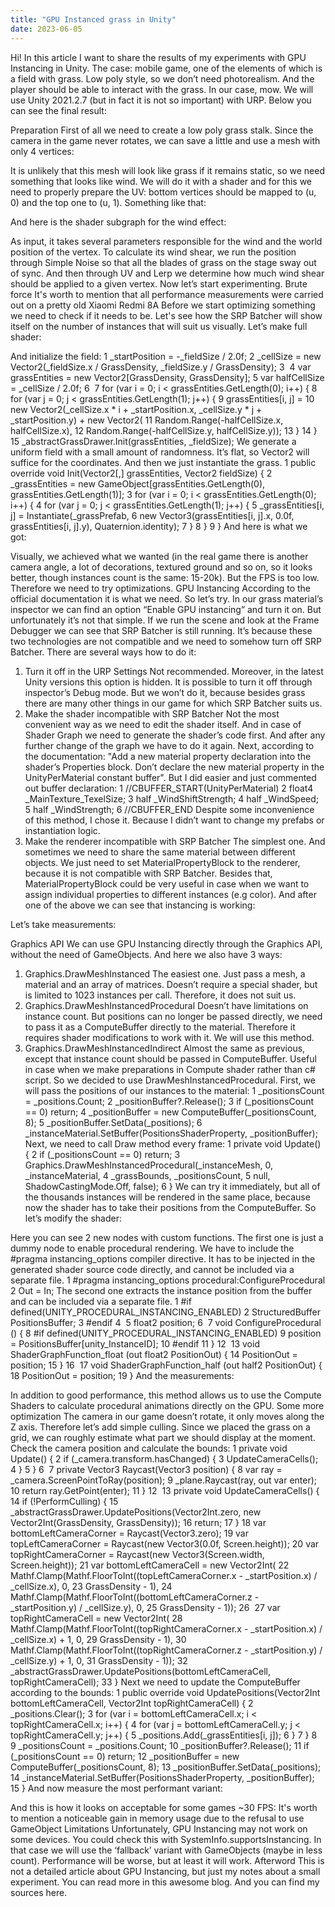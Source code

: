 ```yaml
---
title: "GPU Instanced grass in Unity"
date: 2023-06-05
---
```

Hi! In this article I want to share the results of my experiments with GPU Instancing in Unity.
The case: mobile game, one of the elements of which is a field with grass. Low poly style, so we don’t need photorealism. And the player should be able to interact with the grass. In our case, mow. We will use Unity 2021.2.7 (but in fact it is not so important) with URP.
Below you can see the final result:

Preparation
First of all we need to create a low poly grass stalk. Since the camera in the game never rotates, we can save a little and use a mesh with only 4 vertices:

It is unlikely that this mesh will look like grass if it remains static, so we need something that looks like wind. We will do it with a shader and for this we need to properly prepare the UV: bottom vertices should be mapped to (u, 0) and the top one to (u, 1). Something like that:

And here is the shader subgraph for the wind effect:

As input, it takes several parameters responsible for the wind and the world position of the vertex. To calculate its wind shear, we run the position through Simple Noise so that all the blades of grass on the stage sway out of sync. And then through UV and Lerp we determine how much wind shear should be applied to a given vertex.
Now let’s start experimenting.
Brute force
It's worth to mention that all performance measurements were carried out on a pretty old Xiaomi Redmi 8A
Before we start optimizing something we need to check if it needs to be.
Let's see how the SRP Batcher will show itself on the number of instances that will suit us visually.
Let’s make full shader:

And initialize the field:
1
_startPosition = -_fieldSize / 2.0f;
2
_cellSize = new Vector2(_fieldSize.x / GrassDensity, _fieldSize.y / GrassDensity);
3
​
4
var grassEntities = new Vector2[GrassDensity, GrassDensity];
5
var halfCellSize = _cellSize / 2.0f;
6
​
7
for (var i = 0; i < grassEntities.GetLength(0); i++) {
8
 for (var j = 0; j < grassEntities.GetLength(1); j++) {
9
   grassEntities[i, j] =
10
   new Vector2(_cellSize.x * i + _startPosition.x, _cellSize.y * j + _startPosition.y) + new Vector2(
11
   Random.Range(-halfCellSize.x, halfCellSize.x),
12
   Random.Range(-halfCellSize.y, halfCellSize.y));
13
 }
14
}
15
_abstractGrassDrawer.Init(grassEntities, _fieldSize);
We generate a uniform field with a small amount of randomness. It’s flat, so Vector2 will suffice for the coordinates. And then we just instantiate the grass.
1
public override void Init(Vector2[,] grassEntities, Vector2 fieldSize) {
2
 _grassEntities = new GameObject[grassEntities.GetLength(0), grassEntities.GetLength(1)];
3
 for (var i = 0; i < grassEntities.GetLength(0); i++) {
4
   for (var j = 0; j < grassEntities.GetLength(1); j++) {
5
     _grassEntities[i, j] = Instantiate(_grassPrefab,
6
     new Vector3(grassEntities[i, j].x, 0.0f, grassEntities[i, j].y), Quaternion.identity);
7
   }
8
 }
9
}
And here is what we got:

Visually, we achieved what we wanted (in the real game there is another camera angle, a lot of decorations, textured ground and so on, so it looks better, though instances count is the same: 15-20k). But the FPS is too low. Therefore we need to try optimizations.
GPU Instancing
According to the official documentation it is what we need. So let’s try.
In our grass material’s inspector we can find an option “Enable GPU instancing” and turn it on. But unfortunately it’s not that simple. If we run the scene and look at the Frame Debugger we can see that SRP Batcher is still running. It’s because these two technologies are not compatible and we need to somehow turn off SRP Batcher. There are several ways how to do it:
1. Turn it off in the URP Settings
Not recommended. Moreover, in the latest Unity versions this option is hidden. It is possible to turn it off through inspector’s Debug mode. But we won’t do it, because besides grass there are many other things in our game for which SRP Batcher suits us. 
2. Make the shader incompatible with SRP Batcher
Not the most convenient way as we need to edit the shader itself. And in case of Shader Graph we need to generate the shader’s code first. And after any further change of the graph we have to do it again. Next, according to the documentation:  "Add a new material property declaration into the shader’s Properties block. Don’t declare the new material property in the UnityPerMaterial constant buffer". But I did easier and just commented out buffer declaration:
1
//CBUFFER_START(UnityPerMaterial)
2
float4 _MainTexture_TexelSize;
3
half _WindShiftStrength;
4
half _WindSpeed;
5
half _WindStrength;
6
//CBUFFER_END
Despite some inconvenience of this method, I chose it. Because I didn’t want to change my prefabs or instantiation logic.
3. Make the renderer incompatible with SRP Batcher
The simplest one. And sometimes we need to share the same material between different objects. We just need to set MaterialPropertyBlock to the renderer, because it is not compatible with SRP Batcher. Besides that, MaterialPropertyBlock could be very useful in case when we want to assign individual properties to different instances (e.g color).
And after one of the above we can see that instancing is working:

Let’s take measurements:

Graphics API
We can use GPU Instancing directly through the Graphics API, without the need of GameObjects. And here we also have 3 ways:
1. Graphics.DrawMeshInstanced
The easiest one. Just pass a mesh, a material and an array of matrices. Doesn’t require a special shader, but is limited to 1023 instances per call. Therefore, it does not suit us.
2. Graphics.DrawMeshInstancedProcedural
Doesn’t have limitations on instance count. But positions can no longer be passed directly, we need to pass it as a ComputeBuffer directly to the material. Therefore it requires shader modifications to work with it. We will use this method.
3. Graphics.DrawMeshInstancedIndirect
Almost the same as previous, except that instance count should be passed in ComputeBuffer. Useful in case when we make preparations in Compute shader rather than c# script.
So we decided to use DrawMeshInstancedProcedural. First, we will pass the positions of our instances to the material:
1
_positionsCount = _positions.Count;
2
_positionBuffer?.Release();
3
if (_positionsCount == 0) return;
4
_positionBuffer = new ComputeBuffer(_positionsCount, 8);
5
_positionBuffer.SetData(_positions);
6
_instanceMaterial.SetBuffer(PositionsShaderProperty, _positionBuffer);
Next, we need to call Draw method every frame:
1
private void Update() {
2
 if (_positionsCount == 0) return;
3
 Graphics.DrawMeshInstancedProcedural(_instanceMesh, 0, _instanceMaterial,
4
    _grassBounds, _positionsCount,
5
    null, ShadowCastingMode.Off, false);
6
}
We can try it immediately, but all of the thousands instances will be rendered in the same place, because now the shader has to take their positions from the ComputeBuffer. So let’s modify the shader:

Here you can see 2 new nodes with custom functions.
The first one is just a dummy node to enable procedural rendering. We have to include the #pragma instancing_options compiler directive. It has to be injected in the generated shader source code directly, and cannot be included via a separate file.
1
#pragma instancing_options procedural:ConfigureProcedural
2
Out = In;
The second one extracts the instance position from the buffer and can be included via a separate file.
1
#if defined(UNITY_PROCEDURAL_INSTANCING_ENABLED)
2
StructuredBuffer<float2> PositionsBuffer;
3
#endif
4
​
5
float2 position;
6
​
7
void ConfigureProcedural () {
8
   #if defined(UNITY_PROCEDURAL_INSTANCING_ENABLED)
9
   position = PositionsBuffer[unity_InstanceID];
10
   #endif
11
}
12
​
13
void ShaderGraphFunction_float (out float2 PositionOut) {
14
   PositionOut = position;
15
}
16
​
17
void ShaderGraphFunction_half (out half2 PositionOut) {
18
   PositionOut = position;
19
}
And the measurements:

In addition to good performance, this method allows us to use the Compute Shaders to calculate procedural animations directly on the GPU.
Some more optimization
The camera in our game doesn’t rotate, it only moves along the Z axis. Therefore let’s add simple culling. Since we placed the grass on a grid, we can roughly estimate what part we should display at the moment.
Check the camera position and calculate the bounds:
1
private void Update() {
2
   if (_camera.transform.hasChanged) {
3
      UpdateCameraCells();
4
   }
5
}
6
​
7
private Vector3 Raycast(Vector3 position) {
8
   var ray = _camera.ScreenPointToRay(position);
9
   _plane.Raycast(ray, out var enter);
10
   return ray.GetPoint(enter);
11
}
12
​
13
private void UpdateCameraCells() {
14
   if (!PerformCulling) {
15
      _abstractGrassDrawer.UpdatePositions(Vector2Int.zero, new Vector2Int(GrassDensity, GrassDensity));
16
      return;
17
   }
18
   var bottomLeftCameraCorner = Raycast(Vector3.zero);
19
   var topLeftCameraCorner = Raycast(new Vector3(0.0f, Screen.height));
20
   var topRightCameraCorner = Raycast(new Vector3(Screen.width, Screen.height));
21
   var bottomLeftCameraCell = new Vector2Int(
22
      Mathf.Clamp(Mathf.FloorToInt((topLeftCameraCorner.x - _startPosition.x) / _cellSize.x), 0,
23
         GrassDensity - 1),
24
      Mathf.Clamp(Mathf.FloorToInt((bottomLeftCameraCorner.z - _startPosition.y) / _cellSize.y), 0,
25
         GrassDensity - 1));
26
​
27
   var topRightCameraCell = new Vector2Int(
28
      Mathf.Clamp(Mathf.FloorToInt((topRightCameraCorner.x - _startPosition.x) / _cellSize.x) + 1, 0,
29
         GrassDensity - 1),
30
      Mathf.Clamp(Mathf.FloorToInt((topRightCameraCorner.z - _startPosition.y) / _cellSize.y) + 1, 0,
31
         GrassDensity - 1));
32
   _abstractGrassDrawer.UpdatePositions(bottomLeftCameraCell, topRightCameraCell);
33
}
Next we need to update the ComputeBuffer according to the bounds:
1
public override void UpdatePositions(Vector2Int bottomLeftCameraCell, Vector2Int topRightCameraCell) {
2
   _positions.Clear();
3
   for (var i = bottomLeftCameraCell.x; i < topRightCameraCell.x; i++) {
4
      for (var j = bottomLeftCameraCell.y; j < topRightCameraCell.y; j++) {
5
         _positions.Add(_grassEntities[i, j]);
6
      }
7
   }
8
​
9
   _positionsCount = _positions.Count;
10
   _positionBuffer?.Release();
11
   if (_positionsCount == 0) return;
12
   _positionBuffer = new ComputeBuffer(_positionsCount, 8);
13
   _positionBuffer.SetData(_positions);
14
   _instanceMaterial.SetBuffer(PositionsShaderProperty, _positionBuffer);
15
}
And now measure the most performant variant:

And this is how it looks on acceptable for some games ~30 FPS:
It's worth to mention a noticeable gain in memory usage due to the refusal to use GameObject
Limitations
Unfortunately, GPU Instancing may not work on some devices. You could check  this with SystemInfo.supportsInstancing. In that case we will use the ‘fallback’ variant with GameObjects (maybe in less count). Performance will be worse, but at least it will work.
Afterword
This is not a detailed article about GPU Instancing, but just my notes about a small experiment. You can read more in this awesome blog.
And you can find my sources here.
